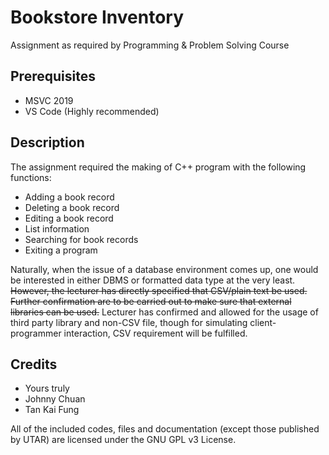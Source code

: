 # Bookstore Inventory

Assignment as required by Programming & Problem Solving Course

## Prerequisites

- MSVC 2019
- VS Code (Highly recommended)

## Description

The assignment required the making of C++ program with the following functions:

- Adding a book record
- Deleting a book record
- Editing a book record
- List information
- Searching for book records
- Exiting a program

Naturally, when the issue of a database environment comes up, one would be interested in either DBMS or formatted data type at the very least. ~~However, the lecturer has directly specified that CSV/plain text be used. Further confirmation are to be carried out to make sure that external libraries can be used.~~ Lecturer has confirmed and allowed for the usage of third party library and non-CSV file, though for simulating client-programmer interaction, CSV requirement will be fulfilled.

## Credits

- Yours truly
- Johnny Chuan
- Tan Kai Fung

All of the included codes, files and documentation (except those published by UTAR) are licensed under the GNU GPL v3 License.
